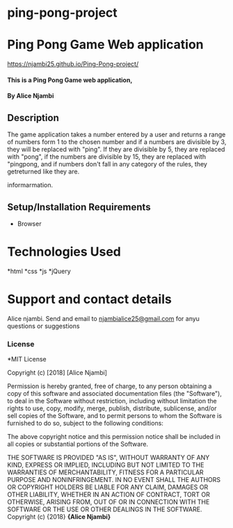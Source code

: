 # ping-pong-project
# Ping Pong Game Web application
https://njambi25.github.io/Ping-Pong-project/
#### This is a Ping Pong Game web application, 
#### By **Alice Njambi**
## Description
The game application takes a number entered by a user and returns a range of numbers form 1 to the chosen number and 
if a numbers are divisible by 3, they will be replaced with "ping". If they are divisible by 5, they are replaced with "pong",
if the numbers are divisible by 15, they are replaced with "pingpong, and if numbers don't fall in any category of the rules,
they getreturned like they are.

informarmation.
## Setup/Installation Requirements
* Browser
# Technologies Used
*html
*css
*js
*jQuery

# Support and contact details
Alice njambi.
Send and email to njambialice25@gmail.com for anyu questions or suggestions
### License
*MIT License

Copyright (c) [2018] [Alice Njambi]

Permission is hereby granted, free of charge, to any person obtaining a copy
of this software and associated documentation files (the "Software"), to deal
in the Software without restriction, including without limitation the rights
to use, copy, modify, merge, publish, distribute, sublicense, and/or sell
copies of the Software, and to permit persons to whom the Software is
furnished to do so, subject to the following conditions:

The above copyright notice and this permission notice shall be included in all
copies or substantial portions of the Software.

THE SOFTWARE IS PROVIDED "AS IS", WITHOUT WARRANTY OF ANY KIND, EXPRESS OR
IMPLIED, INCLUDING BUT NOT LIMITED TO THE WARRANTIES OF MERCHANTABILITY,
FITNESS FOR A PARTICULAR PURPOSE AND NONINFRINGEMENT. IN NO EVENT SHALL THE
AUTHORS OR COPYRIGHT HOLDERS BE LIABLE FOR ANY CLAIM, DAMAGES OR OTHER
LIABILITY, WHETHER IN AN ACTION OF CONTRACT, TORT OR OTHERWISE, ARISING FROM,
OUT OF OR IN CONNECTION WITH THE SOFTWARE OR THE USE OR OTHER DEALINGS IN THE
SOFTWARE.
Copyright (c) {2018} **{Alice Njambi}**
